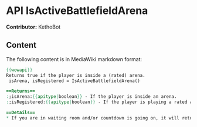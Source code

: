# API IsActiveBattlefieldArena

**Contributor:** KethoBot

## Content

The following content is in MediaWiki markdown format:

```mediawiki
{{wowapi}}
Returns true if the player is inside a (rated) arena.
 isArena, isRegistered = IsActiveBattlefieldArena()

==Returns==
:;isArena:{{apitype|boolean}} - If the player is inside an arena.
:;isRegistered:{{apitype|boolean}} - If the player is playing a rated arena match.

==Details==
* If you are in waiting room and/or countdown is going on, it will return false.
```